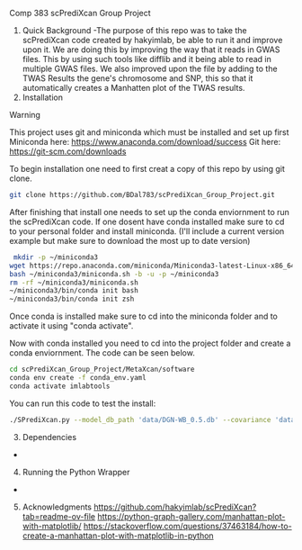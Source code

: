 Comp 383 scPrediXcan Group Project

1. Quick Background
-The purpose of this repo was to take the scPrediXcan code created by hakyimlab, be able to run it and improve upon it. We are doing this by improving the way that it reads in GWAS files. This by using such tools like difflib and it being able to read in multiple GWAS files. We also improved upon the file by adding to the TWAS Results the gene's chromosome and SNP, this so that it automatically creates a Manhatten plot of the TWAS results.
2. Installation
>[!WARNING]
>This project uses git and miniconda which must be installed and set up first
>Miniconda here: https://www.anaconda.com/download/success
>Git here: https://git-scm.com/downloads

To begin installation one need to first creat a copy of this repo by using git clone.

```bash
git clone https://github.com/BDal783/scPrediXcan_Group_Project.git
```

After finishing that install one needs to set up the conda enviornment to run the scPrediXcan code. If one dosent have conda installed make sure to cd to your personal folder and install miniconda. (I'll include a current version example but make sure to download the most up to date version)

```bash
 mkdir -p ~/miniconda3
wget https://repo.anaconda.com/miniconda/Miniconda3-latest-Linux-x86_64.sh -O ~/miniconda3/miniconda.sh
bash ~/miniconda3/miniconda.sh -b -u -p ~/miniconda3
rm -rf ~/miniconda3/miniconda.sh
~/miniconda3/bin/conda init bash
~/miniconda3/bin/conda init zsh
```

Once conda is installed make sure to cd into the miniconda folder and to activate it using "conda activate".

Now with conda installed you need to cd into the project folder and create a conda enviornment. The code can be seen below.

```bash
cd scPrediXcan_Group_Project/MetaXcan/software
conda env create -f conda_env.yaml
conda activate imlabtools
```
You can run this code to test the install: 
```bash
./SPrediXcan.py --model_db_path 'data/DGN-WB_0.5.db' --covariance 'data/covariance.DGN-WB_0.5.txt.gz' --gwas_folder data/GWAS --gwas_file_pattern ".*gz" --snp_column SNP --effect_allele_column A1 --non_effect_allele_column A2 --beta_column BETA --pvalue_column P --output_file 'TWAS_result.csv'
```

3. Dependencies
-
4. Running the Python Wrapper
-
5. Acknowledgments
https://github.com/hakyimlab/scPrediXcan?tab=readme-ov-file
https://python-graph-gallery.com/manhattan-plot-with-matplotlib/
https://stackoverflow.com/questions/37463184/how-to-create-a-manhattan-plot-with-matplotlib-in-python

